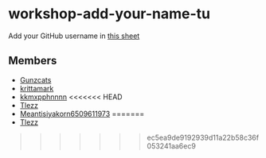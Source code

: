 # workshop-add-your-name-tu

Add your GitHub username in [this sheet](https://docs.google.com/spreadsheets/d/1iTezACN2ka--zkFGySf-LzqwAlJjcsjDpvpHEkKJ8dg/edit#gid=0)

## Members
- [Gunzcats](https://github.com/Gunzcats)
- [krittamark](https://github.com/krittamark)
- [kkmxpphnnnn](https://github.com/kkmxpphnnnn)
<<<<<<< HEAD
- [Tlezz](https://github.com/Tlezz)
- [Meantisiyakorn6509611973]()
=======
- [Tlezz](https://github.com/Tlezz)
>>>>>>> ec5ea9de9192939d11a22b58c36f053241aa6ec9
